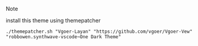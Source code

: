 
> [!NOTE]
> install this theme using themepatcher

```
./themepatcher.sh "Vgoer-Layan" "https://github.com/vgoer/Vgoer-Vew" "robbowen.synthwave-vscode~One Dark Theme"
```


